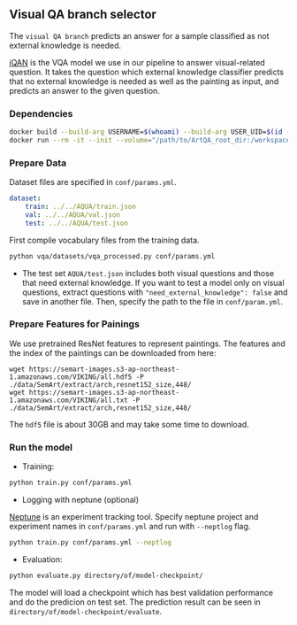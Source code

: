 ## Visual QA branch selector
The `visual QA branch` predicts an answer for a sample classified as not external knowledge is needed.

[iQAN](https://github.com/yikang-li/iQAN) is the VQA model we use in our pipeline to answer visual-related question. 
It takes the question which external knowledge classifier predicts that no external knowledge is needed as well as the 
painting as input, and predicts an answer to the given question.

### Dependencies
```bash
docker build --build-arg USERNAME=$(whoami) --build-arg USER_UID=$(id -u) --build-arg USER_GID=$(id -g) -t image_name_here .
docker run --rm -it --init --volume="/path/to/ArtQA_root_dir:/workspace" image_name_here bash
```

### Prepare Data
Dataset files are specified in `conf/params.yml`.

```yml
dataset:
    train: ../../AQUA/train.json
    val: ../../AQUA/val.json
    test: ../../AQUA/test.json
```

First compile vocabulary files from the training data. 

```bash
python vqa/datasets/vqa_processed.py conf/params.yml
```

- The test set `AQUA/test.json` includes both visual questions and those that need external knowledge. If you want to test a model only on visual questions, extract questions with `"need_external_knowledge": false` and save in another file. Then, specify the path to the file in `conf/param.yml`.

### Prepare Features for Painings

We use pretrained ResNet features to represent paintings. The features and the index of the paintings can be downloaded from here:

```
wget https://semart-images.s3-ap-northeast-1.amazonaws.com/VIKING/all.hdf5 -P ./data/SemArt/extract/arch,resnet152_size,448/
wget https://semart-images.s3-ap-northeast-1.amazonaws.com/VIKING/all.txt -P ./data/SemArt/extract/arch,resnet152_size,448/
```

The `hdf5` file is about 30GB and may take some time to download.

### Run the model

- Training:

```bash
python train.py conf/params.yml
```

- Logging with neptune (optional)

[Neptune](https://neptune.ai/) is an experiment tracking tool.
Specify neptune project and experiment names in `conf/params.yml` and run with `--neptlog` flag.

```bash
python train.py conf/params.yml --neptlog
```

- Evaluation:

```bash
python evaluate.py directory/of/model-checkpoint/
```

The model will load a checkpoint which has best validation performance and do the predicion on test set. The prediction result can be seen in `directory/of/model-checkpoint/evaluate`.
